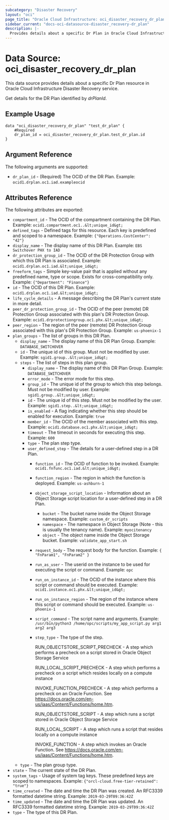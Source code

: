 ```yaml
---
subcategory: "Disaster Recovery"
layout: "oci"
page_title: "Oracle Cloud Infrastructure: oci_disaster_recovery_dr_plan"
sidebar_current: "docs-oci-datasource-disaster_recovery-dr_plan"
description: |-
  Provides details about a specific Dr Plan in Oracle Cloud Infrastructure Disaster Recovery service
---
```


# Data Source: oci_disaster_recovery_dr_plan
This data source provides details about a specific Dr Plan resource in Oracle Cloud Infrastructure Disaster Recovery service.

Get details for the DR Plan identified by *drPlanId*.

## Example Usage

```hcl
data "oci_disaster_recovery_dr_plan" "test_dr_plan" {
	#Required
	dr_plan_id = oci_disaster_recovery_dr_plan.test_dr_plan.id
}
```

## Argument Reference

The following arguments are supported:

* `dr_plan_id` - (Required) The OCID of the DR Plan.  Example: `ocid1.drplan.oc1.iad.exampleocid` 


## Attributes Reference

The following attributes are exported:

* `compartment_id` - The OCID of the compartment containing the DR Plan.  Example: `ocid1.compartment.oc1..&lt;unique_id&gt;` 
* `defined_tags` - Defined tags for this resource. Each key is predefined and scoped to a namespace. Example: `{"Operations.CostCenter": "42"}` 
* `display_name` - The display name of this DR Plan.  Example: `EBS Switchover PHX to IAD` 
* `dr_protection_group_id` - The OCID of the DR Protection Group with which this DR Plan is associated.  Example: `ocid1.drplan.oc1.iad.&lt;unique_id&gt;` 
* `freeform_tags` - Simple key-value pair that is applied without any predefined name, type or scope. Exists for cross-compatibility only. Example: `{"Department": "Finance"}` 
* `id` - The OCID of this DR Plan.  Example: `ocid1.drplan.oc1.iad.&lt;unique_id&gt;` 
* `life_cycle_details` - A message describing the DR Plan's current state in more detail. 
* `peer_dr_protection_group_id` - The OCID of the peer (remote) DR Protection Group associated with this plan's DR Protection Group.  Example: `ocid1.drprotectiongroup.oc1.phx.&lt;unique_id&gt;` 
* `peer_region` - The region of the peer (remote) DR Protection Group associated with this plan's DR Protection Group.  Example: `us-phoenix-1` 
* `plan_groups` - The list of groups in this DR Plan. 
	* `display_name` - The display name of this DR Plan Group.  Example: `DATABASE_SWITCHOVER` 
	* `id` - The unique id of this group. Must not be modified by user.  Example: `sgid1.group..&lt;unique_id&gt;` 
	* `steps` - The list of steps in this plan group. 
		* `display_name` - The display name of this DR Plan Group.  Example: `DATABASE_SWITCHOVER` 
		* `error_mode` - The error mode for this step. 
		* `group_id` - The unique id of the group to which this step belongs. Must not be modified by user.  Example: `sgid1.group..&lt;unique_id&gt;` 
		* `id` - The unique id of this step. Must not be modified by the user.  Example: `sgid1.step..&lt;unique_id&gt;` 
		* `is_enabled` - A flag indicating whether this step should be enabled for execution.  Example: `true` 
		* `member_id` - The OCID of the member associated with this step.  Example: `ocid1.database.oc1.phx.&lt;unique_id&gt;` 
		* `timeout` - The timeout in seconds for executing this step.  Example: `600` 
		* `type` - The plan step type. 
		* `user_defined_step` - The details for a user-defined step in a DR Plan.
			* `function_id` - The OCID of function to be invoked.  Example: `ocid1.fnfunc.oc1.iad.&lt;unique_id&gt;` 
			* `function_region` - The region in which the function is deployed.  Example: `us-ashburn-1` 
			* `object_storage_script_location` - Information about an Object Storage script location for a user-defined step in a DR Plan.
				* `bucket` - The bucket name inside the Object Storage namespace.  Example: `custom_dr_scripts` 
				* `namespace` - The namespace in Object Storage (Note - this is usually the tenancy name).  Example: `myocitenancy` 
				* `object` - The object name inside the Object Storage bucket.  Example: `validate_app_start.sh` 
			* `request_body` - The request body for the function.  Example: `{ "FnParam1", "FnParam2" }` 
			* `run_as_user` - The userid on the instance to be used for executing the script or command.  Example: `opc` 
			* `run_on_instance_id` - The OCID of the instance where this script or command should be executed.  Example: `ocid1.instance.oc1.phx.&lt;unique_id&gt;` 
			* `run_on_instance_region` - The region of the instance where this script or command should be executed.  Example: `us-phoenix-1` 
			* `script_command` - The script name and arguments.  Example: `/usr/bin/python3 /home/opc/scripts/my_app_script.py arg1 arg2 arg3` 
			* `step_type` - The type of the step.

				RUN_OBJECTSTORE_SCRIPT_PRECHECK - A step which performs a precheck on a script stored in Oracle Object Storage Service

				RUN_LOCAL_SCRIPT_PRECHECK - A step which performs a precheck on a script which resides locally on a compute instance

				INVOKE_FUNCTION_PRECHECK - A step which performs a precheck on an Oracle Function. See https://docs.oracle.com/en-us/iaas/Content/Functions/home.htm.

				RUN_OBJECTSTORE_SCRIPT - A step which runs a script stored in Oracle Object Storage Service

				RUN_LOCAL_SCRIPT - A step which runs a script that resides locally on a compute instance

				INVOKE_FUNCTION - A step which invokes an Oracle Function. See https://docs.oracle.com/en-us/iaas/Content/Functions/home.htm. 
	* `type` - The plan group type. 
* `state` - The current state of the DR Plan. 
* `system_tags` - Usage of system tag keys. These predefined keys are scoped to namespaces. Example: `{"orcl-cloud.free-tier-retained": "true"}` 
* `time_created` - The date and time the DR Plan was created. An RFC3339 formatted datetime string.  Example: `2019-03-29T09:36:42Z` 
* `time_updated` - The date and time the DR Plan was updated. An RFC3339 formatted datetime string.  Example: `2019-03-29T09:36:42Z` 
* `type` - The type of this DR Plan. 

